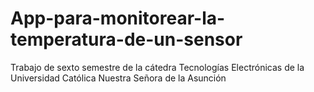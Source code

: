 # App-para-monitorear-la-temperatura-de-un-sensor
Trabajo de sexto semestre de la cátedra Tecnologías Electrónicas de la Universidad Católica Nuestra Señora de la Asunción
